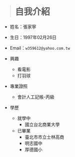 ># 自我介紹

* 姓名：張家寧

* 生日：1997年02月26日

* Email：`w359612@yahoo.com.tw`

* 興趣
    * 看電影
    * 打羽球

* 專業證照
    * 會計人工記帳-丙級

* 學歷
    * 就學中
        * 國立台北商業大學
    * 已畢業
        * 臺北市市立士林高商
        * 明志國中
        * 厚德國小
